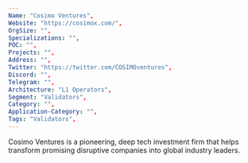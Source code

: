 ```yaml
--- 
Name: "Cosimo Ventures", 
Website: "https://cosimox.com/", 
OrgSize: "",
Specializations: "",
POC: "",
Projects: "",
Address: "",
Twitter: "https://twitter.com/COSIMOventures", 
Discord: "",
Telegram: "",
Architecture: "L1 Operators",
Segment: "Validators",
Category: "",
Application-Category: "",
Tags: "Validators",
--- 
```

<!--lang:en--> 
Cosimo Ventures is a pioneering, deep tech investment firm that helps transform promising disruptive companies into global industry leaders.
<!--lang:es--] 
Cosimo Ventures es una firma pionera de inversión en tecnología profunda que ayuda a transformar empresas disruptivas prometedoras en líderes mundiales de la industria.
<!--lang:de--] 
Cosimo Ventures to pionierska firma inwestycyjna zajmująca się głębokimi technologiami, która pomaga przekształcać obiecujące przełomowe firmy w światowych liderów branży.
<!--lang:fr--] 
Cosimo Ventures est une société d'investissement pionnière dans les technologies profondes qui aide à transformer des entreprises perturbatrices prometteuses en leaders mondiaux de l'industrie.
<!--lang:pl--] 
Cosimo Ventures to pionierska firma inwestycyjna zajmująca się głębokimi technologiami, która pomaga przekształcać obiecujące przełomowe firmy w światowych liderów branży.
<!--lang:uk--] 
Cosimo Ventures — новаторська інвестиційна компанія, що займається глибокими технологіями, яка допомагає перетворювати багатообіцяючі революційні компанії на світових лідерів галузі.
[!--lang:*--> 
